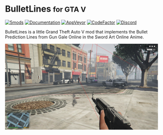 # BulletLines <small>for GTA V</small>

[![5mods][5mods-img]][5mods-url] [![Documentation][docs-img]][docs-url] [![AppVeyor][appveyor-img]][appveyor-url] [![CodeFactor][codefactor-img]][codefactor-url] [![Discord][discord-img]][discord-url]

BulletLines is a little Grand Theft Auto V mod that implements the Bullet Prediction Lines from Gun Gale Online in the Sword Art Online Anime.

<div align="center">
    <img src="preview.png"/>
</div>

[5mods-img]: https://img.shields.io/badge/5mods-download-20BA4E.svg
[5mods-url]: https://www.gta5-mods.com/scripts/bulletlines
[docs-img]: https://github.com/justalemon/BulletLines/workflows/Documentation/badge.svg
[docs-url]: https://github.com/justalemon/BulletLines/actions?query=workflow%3ADocumentation
[appveyor-img]: https://img.shields.io/appveyor/ci/justalemon/bulletlines.svg?label=appveyor
[appveyor-url]: https://ci.appveyor.com/project/justalemon/bulletlines
[codefactor-img]: https://www.codefactor.io/repository/github/justalemon/bulletlines/badge
[codefactor-url]: https://www.codefactor.io/repository/github/justalemon/bulletlines
[discord-img]: https://img.shields.io/badge/discord-join-7289DA.svg
[discord-url]: https://discord.gg/Cf6sspj
